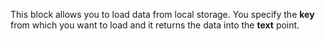 This block allows you to load data from local storage. You specify the **key** from which you want to load and it returns the data into the **text** point.